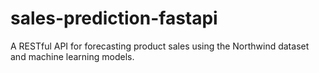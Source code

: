 # sales-prediction-fastapi
A RESTful API for forecasting product sales using the Northwind dataset and machine learning models.
